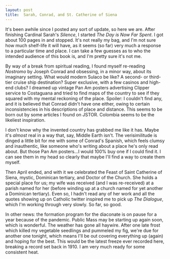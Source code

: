```yaml
---
layout: post
title:  Sarah, Conrad, and St. Catherine of Siena
---
```

It's been awhile since I posted any sort of update, so here we are. After
finishing Cardinal Sarah's _Silence_, I started _The Day is Now Far Spent_. I
got about 100 pages in and stopped. It's not really my bag, and I'm not sure how
much shelf-life it will have, as it seems (so far) very much a response to a
particular time and place. I can take a few guesses as to who the intended
audience of this book is, and I'm pretty sure it's not me.  

By way of a break from spiritual reading, I found myself re-reading _Nostromo_
by Joseph Conrad and obsessing, in a minor way, about its imaginary setting.
What would modern Sulaco be like? A second- or third-tier cruise ship
destination? Super exclusive, with a few casinos and high-end clubs? I dreamed
up vintage Pan Am posters advertising Clipper service to Costaguana and tried to
find maps of the country to see if they squared with my mental reckoning of the
place. Spoiler: I couldn't find any, and it is believed that Conrad didn't have
one either, owing to certain inconsistencies in his descriptions of place and
distance. This seems to be born out by some articles I found on JSTOR. Colombia
seems to be the likeliest inspiration.

I don't know why the invented country has grabbed me like it has.
Maybe it's _almost_ real in a way that, say, Middle Earth isn't. The
verisimilitude is dinged a little bit for me with some of Conrad's Spanish,
which feels clumsy and inauthentic, like someone who's writing
about a place he's only read about. But those Pan Am posters...I would 100% buy 
one if I could find it. I can see them in my head so clearly that maybe I'll find 
a way to create them myself.

Then April ended, and with it we celebrated the Feast of Saint Catherine of
Siena, mystic, Dominican tertiary, and Doctor of the Church. She holds a special
place for us; my wife was received (and I was re-received) at a parish named for
her (before winding up at a church named for yet another a Dominican tertiary).
Even so, I hadn't read any of her work and all the quotes showing up on Catholic
twitter inspired me to pick up _The Dialogue_, which I'm working through very
slowly. So far, so good.  

In other news: the formation program for the diaconate is on pause for a year
because of the pandemic. Public Mass may be starting up again soon, which is
wonderful. The weather has gone all haywire. After one late frost which killed
my vegetable seedlings and pummeled my fig, we're due for another one tonight,
which means I'll be out covering everything up (again) and hoping for the best. This
would be the latest freeze ever recorded here, breaking a record set back in
1910. I am very much ready for some consistent heat.